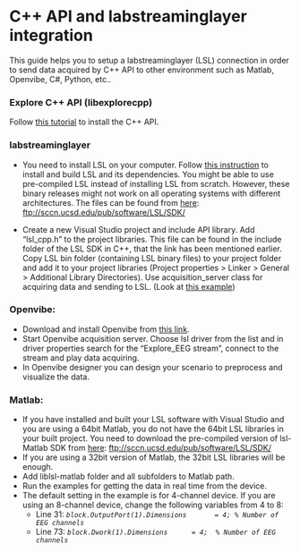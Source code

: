 # C++ API and labstreaminglayer integration

This guide helps you to setup a labstreaminglayer (LSL) connection in order to send data acquired by C++ API to other environment such as Matlab, Openvibe, C#, Python, etc..

### Explore C++ API (libexplorecpp)
Follow [this tutorial](https://github.com/Mentalab-hub/libexplorecpp) to install the C++ API.

### labstreaminglayer
* You need to install LSL on your computer. Follow [this instruction](https://github.com/sccn/labstreaminglayer) to install and build LSL and its dependencies. You might be able to use pre-compiled LSL instead of installing LSL from scratch. However, these binary releases might not work on all operating systems with different architectures. The files can be found from [here](ftp://sccn.ucsd.edu/pub/software/LSL/SDK/):
ftp://sccn.ucsd.edu/pub/software/LSL/SDK/ 

* Create a new Visual Studio project and include API library. Add “lsl_cpp.h” to the project libraries. This file can be found in the include folder of the LSL SDK in C++, that the link has been mentioned earlier.
Copy LSL bin folder (containing LSL binary files) to your project folder and add it to your project libraries (Project properties > Linker > General > Additional Library Directories). 
Use acquisition_server class for acquiring data and sending to LSL. (Look at [this example](https://github.com/Mentalab-hub/explorematlab/blob/master/lsl-acquisition/example.slx))

### Openvibe:
* Download and install Openvibe from [this link](http://openvibe.inria.fr/downloads/).
* Start Openvibe acquisition server. Choose lsl driver from the list and in driver properties search for the “Explore_EEG stream”, connect to the stream and play data acquiring.
* In Openvibe designer you can design your scenario to preprocess and visualize the data.

### Matlab:
* If you have installed and built your LSL software with Visual Studio and you are using a 64bit Matlab, you do not have the 64bit LSL libraries in your built project. You need to download the pre-compiled version of lsl-Matlab SDK from [here](ftp://sccn.ucsd.edu/pub/software/LSL/SDK/): ftp://sccn.ucsd.edu/pub/software/LSL/SDK/
* If you are using a 32bit version of Matlab, the 32bit LSL libraries will be enough. 
* Add liblsl-matlab folder and all subfolders to Matlab path.
* Run the examples for getting the data in real time from the device.
* The default setting in the example is for 4-channel device. If you are using an 8-channel device, change the following variables from 4 to 8:
  * Line 31:  _`block.OutputPort(1).Dimensions       = 4; % Number of EEG channels`_
  * Line 73:   _`block.Dwork(1).Dimensions      = 4;  % Number of EEG channels`_
